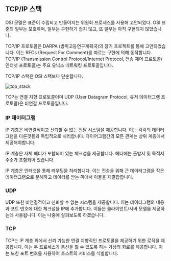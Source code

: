 ## TCP/IP 스택

OSI 모델은 표준이 수립되고 만들어지는 위원회 프로세스를 사용해 고안되었다. OSI 표준의 일부는 모호하며, 일부는 구현하기 쉽지 않고, 또 일부는 아직 구현되지 않았습니다.

TCP/IP 프로토콜은 DARPA (방위고등연구계획국)의 장기 프로젝트를 통해 고안되었습니다. 이는 RFCs (Request For Comment)를 따르는 구현에 의해 동작합니다. TCP/IP (Transmission Control Protocol/Internet Protocol, 전송 제어 프로토콜/인터넷 프로토콜)는 주요 유닉스 네트워킹 프로토콜입니다.

TCP/IP 스택은 OSI 스택보다 단순합니다.

![tcp_stack](../assets/tcp_stack.gif)

TCP는 연결 지향 프로토콜이며 UDP (User Datagram Protocol, 유저 데이터그램 프로토콜)은 비연결 프로토콜입니다.


### IP 데이터그램

IP 계층은 비연결적이고 신뢰할 수 없는 전달 시스템을 제공합니다. 이는 각각의 데이터그램을 다른것들과 독립적으로 처리합니다. 다이어그램간의 모든 관계는 상위 계층에서 제공해야합니다.

IP 계층은 자체 헤더가 포함되어 있는 체크섬을 제공합니다. 헤더에는 출발지 및 목적지 주소가 포함되어 있습니다.

IP 계층은 인터넷을 통해 라우팅을 처리합니다. 이는 전송을 위해 큰 데이터그램을 작은 데이터그램으로 분해하고 데이터를 받는 쪽에서 이들을 재결합합니다.

### UDP

UDP 또한 비연결적이고 신뢰할 수 없는 시스템을 제공합니다. 이는 데이터그램의 내용과 포트 번호에 대한 체크섬을 IP에 추가합니다. 이들은 클라이언트/서버 모델을 제공하는데 사용됩니다. 이는 나중에 살펴보도록 하겠습니다.

### TCP

TCP는 IP 계층 위에서 신뢰 가능한 연결 지향적인 프로토콜을 제공하기 위한 로직을 제공합니다. 이는 두 프로세스가 통신을 할 수 있도록 하는 가상의 회로를 제공합니다. 이는 또한 포트 번호를 사용하여 호스트의 서비스를 식별합니다.
